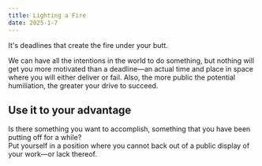 ```yaml
---
title: Lighting a Fire
date: 2025-1-7
---
```

It's deadlines that create the fire under your butt.

We can have all the intentions in the world to do something, but nothing will get you more motivated than a deadline—an actual time and place in space where you will either deliver or fail. Also, the more public the potential humiliation, the greater your drive to succeed.

## Use it to your advantage
Is there something you want to accomplish, something that you have been putting off for a while?  
Put yourself in a position where you cannot back out of a public display of your work—or lack thereof.